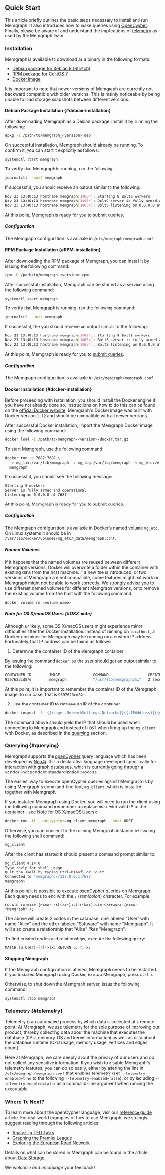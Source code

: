 ## Quick Start

This article briefly outlines the basic steps necessary to install and run
Memgraph. It also introduces how to make queries using [OpenCypher](https://www.opencypher.org). 
Finally, please be aware of and understand the implications of
[telemetry](#telemetry) as used by the Memgraph team.

### Installation

Memgraph is available to download as a binary in the following formats:

  * [Debian package for Debian 9 (Stretch)](#debian-installation)
  * [RPM package for CentOS 7](#RPM-installation)
  * [Docker image](#docker-installation)

It is important to note that newer versions of Memgraph are currently not
backward compatible with older versions. This is mainly noticeable by
being unable to load storage snapshots between different versions.

#### Debian Package Installation {#debian-installation}

After downloading Memgraph as a Debian package, install it by running the
following:

```bash
dpkg -i /path/to/memgraph_<version>.deb
```

On successful installation, Memgraph should already be running. To
confirm it, you can start it explicitly as follows:


```bash
systemctl start memgraph
```

To verify that Memgraph is running, run the following:

```bash
journalctl --unit memgraph
```

If successful, you should receive an output similar to the following:

```bash
Nov 23 13:40:13 hostname memgraph[14654]: Starting 8 BoltS workers
Nov 23 13:40:13 hostname memgraph[14654]: BoltS server is fully armed and operational
Nov 23 13:40:13 hostname memgraph[14654]: BoltS listening on 0.0.0.0 at 7687
```

At this point, Memgraph is ready for you to [submit queries](#querying).

##### Configuration
The Memgraph configuration is available in `/etc/memgraph/memgraph.conf`. 

#### RPM Package Installation {#RPM-installation}

After downloading the RPM package of Memgraph, you can install it by
issuing the following command:

```bash
rpm -U /path/to/memgraph-<version>.rpm
```

After successful installation, Memgraph can be started as a 
service using the following command:

```bash
systemctl start memgraph
```

To verify that Memgraph is running, run the following command:

```bash
journalctl --unit memgraph
```

If successful, the you should receive an output similar to the following:

```bash
Nov 23 13:40:13 hostname memgraph[14654]: Starting 8 BoltS workers
Nov 23 13:40:13 hostname memgraph[14654]: BoltS server is fully armed and operational
Nov 23 13:40:13 hostname memgraph[14654]: BoltS listening on 0.0.0.0 at 7687
```

At this point, Memgraph is ready for you to [submit queries](#querying).

##### Configuration
The Memgraph configuration is available in `/etc/memgraph/memgraph.conf`. 

#### Docker Installation {#docker-installation}

Before proceeding with installation, you should install the Docker
engine if you have not already done so. Instructions on how to do this can be found on
the [official Docker website](https://docs.docker.com/get-started/).
Memgraph's Docker image was built with Docker version `1.12` and should be
compatible with all newer versions.

After successful Docker installation, import the Memgraph
Docker image using the following command:

```bash
docker load -i /path/to/memgraph-<version>-docker.tar.gz
```

To start Memgraph, use the following command:

```bash
docker run -p 7687:7687 \
  -v mg_lib:/var/lib/memgraph -v mg_log:/var/log/memgraph -v mg_etc:/etc/memgraph \
  memgraph
```

If successful, you should see the following message:

```bash
Starting 8 workers
Server is fully armed and operational
Listening on 0.0.0.0 at 7687
```

At this point, Memgraph is ready for you to [submit queries](#querying).


##### Configuration

The Memgraph configuration is available in Docker's named volume `mg_etc`. On
Linux systems it should be in
`/var/lib/docker/volumes/mg_etc/_data/memgraph.conf`. 

##### Named Volumes
If it happens that the named volumes are reused between different Memgraph
versions, Docker will overwrite a folder within the container with existing
data from the host machine. If a new file is introduced, or two versions of
Memgraph are not compatible, some features might not work or Memgraph might
not be able to work correctly. We strongly advise you to use different
named volumes for different Memgraph versions, or to remove the existing volume
from the host with the following command:

```bash
docker volume rm <volume_name>
```
##### Note for OS X/macOS Users {#OSX-note}

Although unlikely, some OS X/macOS users might experience minor difficulties
after the Docker installation. Instead of running on
`localhost`, a Docker container for Memgraph may be running on a custom IP
address. Fortunately, that IP address can be found as follows:

1) Determine the container ID of the Memgraph container

By issuing the command `docker ps` the user should get an output similar to the
following:

```bash
CONTAINER ID        IMAGE               COMMAND                  CREATED        ...
9397623cd87e        memgraph            "/usr/lib/memgraph/m…"   2 seconds ago  ...
```

At this point, it is important to remember the container ID of the Memgraph
image.  In our case, that is `9397623cd87e`.

2) Use the container ID to retrieve an IP of the container

```bash
docker inspect -f '{{range .NetworkSettings.Networks}}{{.IPAddress}}{{end}}' 9397623cd87e
```

The command above should yield the IP that should be used when
connecting to Memgraph and instead of `HOST` when firing up the `mg_client`
with Docker, as described in the [querying](#querying) section.

### Querying {#querying}

Memgraph supports the [openCypher](https://www.opencypher.org) query language 
which has been developed by [Neo4j](http://neo4j.com). 
It is a declarative language developed specifically
for interaction with graph databases, which is currently going through a
vendor-independent standardization process.

The easiest way to execute openCypher queries against Memgraph is by using
Memgraph's command-line tool, `mg_client`, which is installed
together with Memgraph.

If you installed Memgraph using Docker, you will need to run the client
using the following command (remember to replace `HOST` with valid IP of 
the container - see [Note for OS X/macOS Users](#OSX-note)):

```bash
docker run -it --entrypoint=mg_client memgraph --host HOST
```

Otherwise, you can connect to the running Memgraph instance by 
issuing the following shell command:

```bash
mg_client
```

After the client has started it should present a command prompt similar to:

```bash
mg_client 0.14.0
Type :help for shell usage
Quit the shell by typing Ctrl-D(eof) or :quit
Connected to 'memgraph://127.0.0.1:7687'
memgraph>
```

At this point it is possible to execute openCypher queries on Memgraph. Each
query needs to end with the `;` (*semicolon*) character. For example:

```opencypher
CREATE (u:User {name: "Alice"})-[:Likes]->(m:Software {name: "Memgraph"});
```

The above will create 2 nodes in the database, one labeled "User" with name
"Alice" and the other labeled "Software" with name "Memgraph". It will also
create a relationship that "Alice" *likes* "Memgraph".

To find created nodes and relationships, execute the following query:

```opencypher
MATCH (u:User)-[r]->(x) RETURN u, r, x;
```

#### Stopping Memgraph

If the Memgraph configuration is altered, Memgraph needs to be restarted. 
If you installed Memgraph using Docker, to stop Memgraph, press `Ctrl-c`.

Otherwise, to shut down the Memgraph server, issue the following command:

```bash
systemctl stop memgraph
```

### Telemetry {#telemetry}

Telemetry is an automated process by which data is collected at
a remote point. At Memgraph, we use telemetry for the sole purpose 
of improving our product, thereby collecting data about the machine 
that executes the database (CPU, memory, OS and kernel information) 
as well as data about the database runtime (CPU usage, memory usage, 
vertices and edges count).

Here at Memgraph, we care deeply about the privacy of our users and do not
collect any sensitive information. If you wish to disable Memgraph's telemetry
features, you can do so easily, either by altering the line in
`/etc/memgraph/memgraph.conf` that enables telemetry (set `--telemetry-enabled=true`
to the following `--telemetry-enabled=false`), or by including `--telemetry-enabled=false`
as a command-line argument when running the executable.

### Where To Next?

To learn more about the openCypher language, visit our
[reference guide](reference_guide/reference-overview.md) article.
For real-world examples of how to use Memgraph, we strongly suggest reading
through the following articles:

  * [Analyzing TED Talks](tutorials/analyzing-TED-talks.md)
  * [Graphing the Premier League](tutorials/graphing-the-premier-league.md)
  * [Exploring the European Road Network](tutorials/exploring-the-european-road-network.md)

Details on what can be stored in Memgraph can be found in the article about
[Data Storage](concepts/storage.md).

We *welcome and encourage* your feedback!
